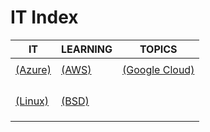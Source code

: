 # IT Index

|IT|LEARNING|TOPICS|
|---|---|---|
||||
|[(Azure)](azure-index)|[(AWS)](aws-index)|[(Google Cloud)](google-index)|
||||
||||
||||
||||
|[(Linux)](linux-index)|[(BSD)](bsd-index)||
||||
||||
||||
